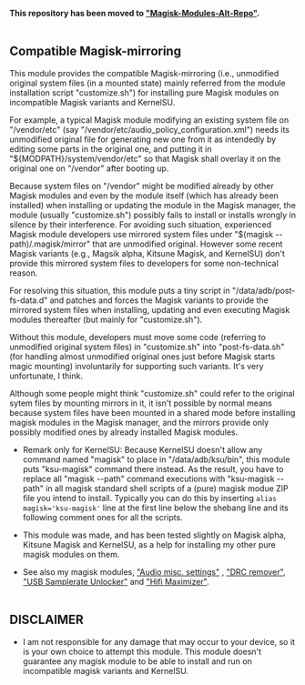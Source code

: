 
**This repository has been moved to ["Magisk-Modules-Alt-Repo"](https://github.com/Magisk-Modules-Alt-Repo/compatible-magisk-mirroring "Compatible Magisk-mirroring").**
<br/>
<br/>

## Compatible Magisk-mirroring
This module provides the compatible Magisk-mirroring (i.e., unmodified original system files (in a mounted state) mainly referred from the module installation script "customize.sh") for installing pure Magisk modules on incompatible Magisk variants and KernelSU.
<br/>

For example, a typical Magisk module modifying an existing system file on "/vendor/etc" (say "/vendor/etc/audio_policy_configuration.xml") needs its unmodified original file for generating new one from it as intendedly by editing some parts in the original one, and putting it in "${MODPATH}/system/vendor/etc" so that Magisk shall overlay it on the original one on "/vendor" after booting up.

Because system files on "/vendor" might be modified already by other Magisk modules and even by the module itself (which has already been installed) when installing or updating the module in the Magisk manager, the module (usually "customize.sh") possibly fails to install or installs wrongly in silence by their interference. For avoiding such situation, experienced Magisk module developers use mirrored system files under "$(magisk --path)/.magisk/mirror" that are unmodified original. However some recent Magisk variants (e.g., Magsik alpha, Kitsune Magisk, and KernelSU) don't provide this mirrored system files to developers for some non-technical reason.

For resolving this situation, this module puts a tiny script in "/data/adb/post-fs-data.d" and patches and forces the Magisk variants to provide the mirrored system files when installing, updating and even executing Magisk modules thereafter (but mainly for "customize.sh").

Without this module, developers must move some code (referring to unmodified original system files) in "customize.sh" into "post-fs-data.sh" (for handling almost unmodified original ones just before Magisk starts magic mounting) involuntarily for supporting such variants. It's very unfortunate, I think.

Although some people might think "customize.sh" could refer to the original sytem files by mounting mirrors in it, it isn't possible by normal means because system files have been mounted in a shared mode before installing magisk modules in the Magisk manager, and the mirrors provide only possibly modified ones by already installed Magisk modules.
<br/>

* Remark only for KernelSU: Because KernelSU doesn't allow any command named "magisk" to place in "/data/adb/ksu/bin", this module puts "ksu-magisk" command there instead. As the result, you have to replace all "magisk --path" command executions with "ksu-magisk --path" in all magisk standard shell scripts of a (pure) magisk modue ZIP file you intend to install. Typically you can do this by inserting `alias magisk='ksu-magisk'` line at the first line below the shebang line and its following comment ones for all the scripts.

* This module was made, and has been tested slightly on Magisk alpha, Kitsune Magisk and KernelSU, as a help for installing my other pure magisk modules on them.

* See also my magisk modules, ["Audio misc. settings"](https://github.com/Magisk-Modules-Alt-Repo/audio-misc-settings) , ["DRC remover"](https://github.com/Magisk-Modules-Alt-Repo/drc-remover), ["USB Samplerate Unlocker"](https://github.com/Magisk-Modules-Alt-Repo/usb-samplerate-unlocker) and ["Hifi Maximizer"](https://github.com/yzyhk904/hifi-maximizer-mod).
<br/><br/>

## DISCLAIMER

* I am not responsible for any damage that may occur to your device, so it is your own choice to attempt this module. This module doesn't guarantee any magisk module to be able to install and run on incompatible magisk variants and KernelSU.
<br/>

##
